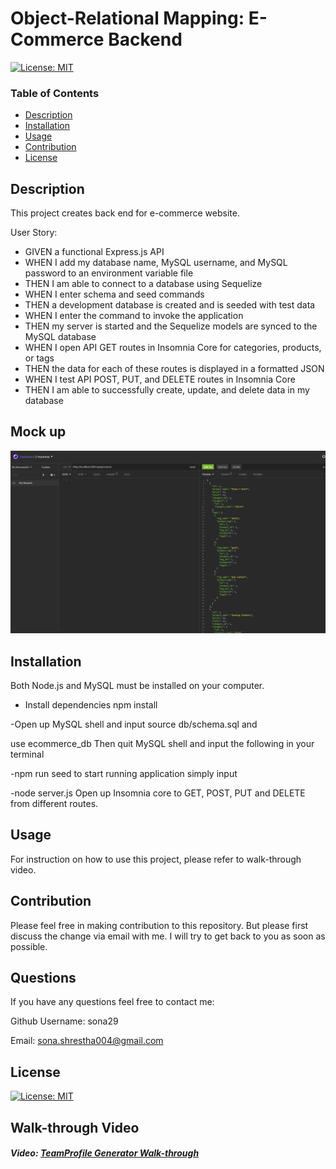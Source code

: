 # Object-Relational Mapping: E-Commerce Backend

[![License: MIT](https://img.shields.io/badge/License-MIT-yellow.svg)](https://opensource.org/licenses/MIT)

### Table of Contents

- [Description](#description)
- [Installation](#installation)
- [Usage](#usage)
- [Contribution](#contribution)
- [License](#license)

## Description

This project creates back end for e-commerce website.

User Story:

- GIVEN a functional Express.js API
- WHEN I add my database name, MySQL username, and MySQL password to an environment variable file
- THEN I am able to connect to a database using Sequelize
- WHEN I enter schema and seed commands
- THEN a development database is created and is seeded with test data
- WHEN I enter the command to invoke the application
- THEN my server is started and the Sequelize models are synced to the MySQL database
- WHEN I open API GET routes in Insomnia Core for categories, products, or tags
- THEN the data for each of these routes is displayed in a formatted JSON
- WHEN I test API POST, PUT, and DELETE routes in Insomnia Core
- THEN I am able to successfully create, update, and delete data in my database

## Mock up

![alt text](image/getproduct.PNG)

## Installation

Both Node.js and MySQL must be installed on your computer.

- Install dependencies
  npm install

-Open up MySQL shell and input
source db/schema.sql
and

use ecommerce_db
Then quit MySQL shell and input the following in your terminal

-npm run seed
to start running application simply input

-node server.js
Open up Insomnia core to GET, POST, PUT and DELETE from different routes.

## Usage

For instruction on how to use this project, please refer to walk-through video.

## Contribution

Please feel free in making contribution to this repository. But please first discuss the change via email with me. I will try to get back to you as soon as possible.

## Questions

If you have any questions feel free to contact me:

Github Username: sona29

Email: sona.shrestha004@gmail.com

## License

[![License: MIT](https://img.shields.io/badge/License-MIT-yellow.svg)](https://opensource.org/licenses/MIT)

## Walk-through Video

##### Video: [TeamProfile Generator Walk-through](https://drive.google.com/file/d/1xpg35eNshSvpFfMv1DTstRLhJj6fJBHl/view)
